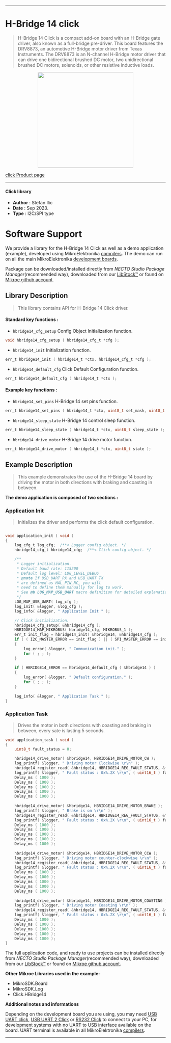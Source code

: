 
---
# H-Bridge 14 click

> H-Bridge 14 Click is a compact add-on board with an H-Bridge gate driver, also known as a full-bridge pre-driver. This board features the DRV8873, an automotive H-Bridge motor driver from Texas Instruments. The DRV8873 is an N-channel H-Bridge motor driver that can drive one bidirectional brushed DC motor, two unidirectional brushed DC motors, solenoids, or other resistive inductive loads.

<p align="center">
  <img src="https://download.mikroe.com/images/click_for_ide/hbridge14_click.png" height=300px>
</p>

[click Product page](https://www.mikroe.com/h-bridge-14-click)

---


#### Click library

- **Author**        : Stefan Ilic
- **Date**          : Sep 2023.
- **Type**          : I2C/SPI type


# Software Support

We provide a library for the H-Bridge 14 Click
as well as a demo application (example), developed using MikroElektronika
[compilers](https://www.mikroe.com/necto-studio).
The demo can run on all the main MikroElektronika [development boards](https://www.mikroe.com/development-boards).

Package can be downloaded/installed directly from *NECTO Studio Package Manager*(recommended way), downloaded from our [LibStock&trade;](https://libstock.mikroe.com) or found on [Mikroe github account](https://github.com/MikroElektronika/mikrosdk_click_v2/tree/master/clicks).

## Library Description

> This library contains API for H-Bridge 14 Click driver.

#### Standard key functions :

- `hbridge14_cfg_setup` Config Object Initialization function.
```c
void hbridge14_cfg_setup ( hbridge14_cfg_t *cfg );
```

- `hbridge14_init` Initialization function.
```c
err_t hbridge14_init ( hbridge14_t *ctx, hbridge14_cfg_t *cfg );
```

- `hbridge14_default_cfg` Click Default Configuration function.
```c
err_t hbridge14_default_cfg ( hbridge14_t *ctx );
```

#### Example key functions :

- `hbridge14_set_pins` H-Bridge 14 set pins function.
```c
err_t hbridge14_set_pins ( hbridge14_t *ctx, uint8_t set_mask, uint8_t clr_mask );
```

- `hbridge14_sleep_state` H-Bridge 14 control sleep function.
```c
err_t hbridge14_sleep_state ( hbridge14_t *ctx, uint8_t sleep_state );
```

- `hbridge14_drive_motor` H-Bridge 14 drive motor function.
```c
err_t hbridge14_drive_motor ( hbridge14_t *ctx, uint8_t state );
```

## Example Description

> This example demonstrates the use of the H-Bridge 14 board by driving the 
  motor in both directions with braking and coasting in between.

**The demo application is composed of two sections :**

### Application Init

> Initializes the driver and performs the click default configuration.

```c

void application_init ( void )
{
    log_cfg_t log_cfg;  /**< Logger config object. */
    hbridge14_cfg_t hbridge14_cfg;  /**< Click config object. */

    /** 
     * Logger initialization.
     * Default baud rate: 115200
     * Default log level: LOG_LEVEL_DEBUG
     * @note If USB_UART_RX and USB_UART_TX 
     * are defined as HAL_PIN_NC, you will 
     * need to define them manually for log to work. 
     * See @b LOG_MAP_USB_UART macro definition for detailed explanation.
     */
    LOG_MAP_USB_UART( log_cfg );
    log_init( &logger, &log_cfg );
    log_info( &logger, " Application Init " );

    // Click initialization.
    hbridge14_cfg_setup( &hbridge14_cfg );
    HBRIDGE14_MAP_MIKROBUS( hbridge14_cfg, MIKROBUS_1 );
    err_t init_flag = hbridge14_init( &hbridge14, &hbridge14_cfg );
    if ( ( I2C_MASTER_ERROR == init_flag ) || ( SPI_MASTER_ERROR == init_flag ) )
    {
        log_error( &logger, " Communication init." );
        for ( ; ; );
    }
    
    if ( HBRIDGE14_ERROR == hbridge14_default_cfg ( &hbridge14 ) )
    {
        log_error( &logger, " Default configuration." );
        for ( ; ; );
    }
    
    log_info( &logger, " Application Task " );
}

```

### Application Task

> Drives the motor in both directions with coasting and braking in between, every sate is lasting 5 seconds.

```c
void application_task ( void )
{
    uint8_t fault_status = 0;

    hbridge14_drive_motor( &hbridge14, HBRIDGE14_DRIVE_MOTOR_CW );
    log_printf( &logger, " Driving motor Clockwise \r\n" );
    hbridge14_register_read( &hbridge14, HBRIDGE14_REG_FAULT_STATUS, &fault_status );
    log_printf( &logger, " Fault status : 0x%.2X \r\n", ( uint16_t ) fault_status );
    Delay_ms ( 1000 );
    Delay_ms ( 1000 );
    Delay_ms ( 1000 );
    Delay_ms ( 1000 );
    Delay_ms ( 1000 );
    
    hbridge14_drive_motor( &hbridge14, HBRIDGE14_DRIVE_MOTOR_BRAKE );
    log_printf( &logger, " Brake is on \r\n" );
    hbridge14_register_read( &hbridge14, HBRIDGE14_REG_FAULT_STATUS, &fault_status );
    log_printf( &logger, " Fault status : 0x%.2X \r\n", ( uint16_t ) fault_status );
    Delay_ms ( 1000 );
    Delay_ms ( 1000 );
    Delay_ms ( 1000 );
    Delay_ms ( 1000 );
    Delay_ms ( 1000 );
    
    hbridge14_drive_motor( &hbridge14, HBRIDGE14_DRIVE_MOTOR_CCW );
    log_printf( &logger, " Driving motor counter-clockwise \r\n" );
    hbridge14_register_read( &hbridge14, HBRIDGE14_REG_FAULT_STATUS, &fault_status );
    log_printf( &logger, " Fault status : 0x%.2X \r\n", ( uint16_t ) fault_status );
    Delay_ms ( 1000 );
    Delay_ms ( 1000 );
    Delay_ms ( 1000 );
    Delay_ms ( 1000 );
    Delay_ms ( 1000 );
    
    hbridge14_drive_motor( &hbridge14, HBRIDGE14_DRIVE_MOTOR_COASTING );
    log_printf( &logger, " Driving motor Coasting \r\n" );
    hbridge14_register_read( &hbridge14, HBRIDGE14_REG_FAULT_STATUS, &fault_status );
    log_printf( &logger, " Fault status : 0x%.2X \r\n", ( uint16_t ) fault_status );
    Delay_ms ( 1000 );
    Delay_ms ( 1000 );
    Delay_ms ( 1000 );
    Delay_ms ( 1000 );
    Delay_ms ( 1000 );
}
```


The full application code, and ready to use projects can be installed directly from *NECTO Studio Package Manager*(recommended way), downloaded from our [LibStock&trade;](https://libstock.mikroe.com) or found on [Mikroe github account](https://github.com/MikroElektronika/mikrosdk_click_v2/tree/master/clicks).

**Other Mikroe Libraries used in the example:**

- MikroSDK.Board
- MikroSDK.Log
- Click.HBridge14

**Additional notes and informations**

Depending on the development board you are using, you may need
[USB UART click](https://www.mikroe.com/usb-uart-click),
[USB UART 2 Click](https://www.mikroe.com/usb-uart-2-click) or
[RS232 Click](https://www.mikroe.com/rs232-click) to connect to your PC, for
development systems with no UART to USB interface available on the board. UART
terminal is available in all MikroElektronika
[compilers](https://shop.mikroe.com/compilers).

---
